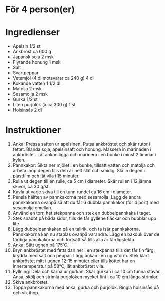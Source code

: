 # För 4 person(er)
# Ingredienser
- Apelsin 1/2 st
- Ankbröst ca 600 g
- Japansk soja 2 msk
- Flytande honung 1 msk
- Salt
- Svartpeppar
- Vetemjöl (4 dl motsvarar ca 240 g) 4 dl
- Kokande vatten 1 1/2 dl
- Matolja 2 msk
- Sesamolja 2 msk
- Gurka 1/2 st
- Liten purjolök (à ca 300 g) 1 st
- Hoisinsås 2 dl
# Instruktioner
1. Anka: Pressa saften ur apelsinen. Putsa ankbröstet och skär rutor i fettet. Blanda soja, apelsinsaft och honung. Massera in marinaden i ankbröstet. Låt ankan ligga och marinera i en bunke i minst 2 timmar i kylen.
2. Pannkakor: Sikta ner mjölet i en bunke, tillsätt vatten och matolja och arbeta ihop degen tills den är helt slät och smidig. Slå in degen i plastfilm och låt vila i 15 minuter.
3. Rulla ut degen till en rulle, ca 5 cm i diameter. Skär rullen i 12 jämna skivor, ca 30 g/st.
4. Kavla ut varje skiva till en tunn rundel ca 16 cm i diameter.
5. Pensla hälften av pannkakorna med sesamolja. Lägg de andra pannkakorna ovanpå så att du får 6 dubbla pannkakor (för 4 port) med sesamolja emellan.
6. Använd en torr, het stekpanna och stek en dubbelpannkaka i taget.
7. Stek snabbt på båda sidor, tills de får gyllene fläckar och bubblar upp lite.
8. Lägg dubbelpannkakan på en tallrik, och ta isär pannkakorna. Pannkakorna kan nu staplas ovanpå varandra. Lägg en bakduk över de färdiga pannkakorna och fortsätt så tills alla är färdigstekta.
9. Anka: Sätt ugnen på 175˚C.
10. Bryn ankbröstet med fettsidan ner i en stekpanna tills det får fin färg, krydda med salt och peppar. Lägg ankan i en ugnsform. Stek klart ankbröstet mitt i ugnen 12-15 minuter eller tills köttet har en innertemperatur på 58°C, låt ankbröstet vila.
11. Fyllning: Dela och kärna ur gurkan. Skär gurkan i ca 10 cm tunna stavar. Ansa, skölj och strimla purjolöken mycket fint i ca 10 cm långa strimlor.
12. Skiva ankbröstet.
13. Toppa pannkakorna med anka, gurka och purjolök. Ringla hoisinsås på och vik ihop.
